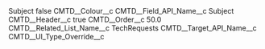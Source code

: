 <?xml version="1.0" encoding="UTF-8"?>
<CustomMetadata xmlns="http://soap.sforce.com/2006/04/metadata" xmlns:xsi="http://www.w3.org/2001/XMLSchema-instance" xmlns:xsd="http://www.w3.org/2001/XMLSchema">
    <label>Subject</label>
    <protected>false</protected>
    <values>
        <field>CMTD__Colour__c</field>
        <value xsi:nil="true"/>
    </values>
    <values>
        <field>CMTD__Field_API_Name__c</field>
        <value xsi:type="xsd:string">Subject</value>
    </values>
    <values>
        <field>CMTD__Header__c</field>
        <value xsi:type="xsd:boolean">true</value>
    </values>
    <values>
        <field>CMTD__Order__c</field>
        <value xsi:type="xsd:double">50.0</value>
    </values>
    <values>
        <field>CMTD__Related_List_Name__c</field>
        <value xsi:type="xsd:string">TechRequests</value>
    </values>
    <values>
        <field>CMTD__Target_API_Name__c</field>
        <value xsi:nil="true"/>
    </values>
    <values>
        <field>CMTD__UI_Type_Override__c</field>
        <value xsi:nil="true"/>
    </values>
</CustomMetadata>
